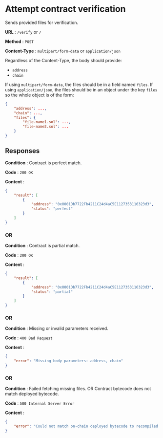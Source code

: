 # Attempt contract verification

Sends provided files for verification.

**URL** : `/verify` or `/`

**Method** : `POST`

**Content-Type** : `multipart/form-data` or `application/json`

Regardless of the Content-Type, the body should provide:
- `address`
- `chain`

If using `multipart/form-data`, the files should be in a field named `files`.
If using `application/json`, the files should be in an object under the key `files` so the whole object is of the form:
```json
{
    "address": ...,
    "chain": ...,
    "files": {
        "file-name1.sol": ...,
        "file-name2.sol": ...
    }
}
```

## Responses

**Condition** : Contract is perfect match.

**Code** : `200 OK`

**Content** : 

```json
{
    "result": [
        {
            "address": "0x0001Db7722Fb4211C24d4aC5E1127353116323d3",
            "status": "perfect"
        }
    ]
}
```
### OR

**Condition** : Contract is partial match.

**Code** : `200 OK`

**Content** : 

```json
{
    "result": [
        {
            "address": "0x0001Db7722Fb4211C24d4aC5E1127353116323d3",
            "status": "partial"
        }
    ]
}
```

### OR
**Condition** : Missing or invalid parameters received.

**Code** : `400 Bad Request`

**Content** :
```json
{
    "error": "Missing body parameters: address, chain"
}
```

### OR

**Condition** : Failed fetching missing files. OR Contract bytecode does not match deployed bytecode.

**Code** : `500 Internal Server Error`

**Content** : 
```json
{
    "error": "Could not match on-chain deployed bytecode to recompiled bytecode for:\n{\n \"browser/ParameterTest.sol\": \"ParameterTest\"\n}\nAddresses checked:\n[\n \"0x0001Db7722Fb4211C24d4aC5E1127353116323d3\"\n]"
}
```